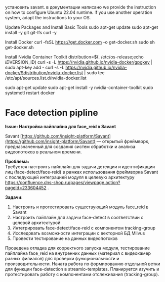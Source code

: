  установить savant. в документации написано we provide the instruction on how to configure Ubuntu 22.04 runtime. If you use another operation system, adapt the instructions to your OS. 

Update Packages and Install Basic Tools
sudo apt-get update
sudo apt-get install -y git git-lfs curl -y

Install Docker
curl -fsSL https://get.docker.com -o get-docker.sh
sudo sh get-docker.sh



Install Nvidia Container Toolkit
distribution=$(. /etc/os-release;echo $ID$VERSION_ID)
curl -s -L https://nvidia.github.io/nvidia-docker/gpgkey | sudo apt-key add -
curl -s -L https://nvidia.github.io/nvidia-docker/$distribution/nvidia-docker.list | sudo tee /etc/apt/sources.list.d/nvidia-docker.list

sudo apt-get update
sudo apt-get install -y nvidia-container-toolkit
sudo systemctl restart docker


# Face detection pipline

**Issue: Настройка пайплайна для face_reid в Savant**

Savant [https://github.com/insight-platform/Savant](https://github.com/insight-platform/Savant) —  открытый фреймворк, предназначенный для создания систем обработки и анализа видеопотоков в реальном времени. 

**Проблема:**  
Требуется настроить пайплайн для задачи детекции и идентификации лиц (face-detect/face-reid)  в рамках использования фреймворка Savant с последующей интеграцией модуля в целевую архитектуру https://confluence.dns-shop.ru/pages/viewpage.action?pageId=233604452 . 

**Задачи:**
1. Настроить и протестировать существующий модуль face_reid в Savant
2. Настроить пайплайн для задачи face-detect в соответствии с целевой архитектурой
3. Интегрировать face-detect/face-reid с компонентом tracking-group
4. Исследовать возможности интеграции с векторной БД Milvus 
5. Провести тестирование на данных видеопотоков 


Проведена отладка для корректного запуска модуля, тестирование пайплайна face_reid на внутренних данных (материал с видеокамер разных филиалов) для проверки функциональности и производительности. Начата работа по формированию отдельной ветки для функции face-detection в streamio-templates. Планируется изучить и протестировать работу с компонентами отслеживания (tracking-group).